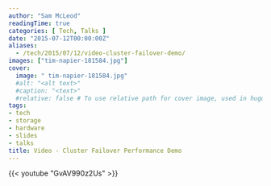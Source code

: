 ```yaml
---
author: "Sam McLeod"
readingTime: true
categories: [ Tech, Talks ]
date: "2015-07-12T00:00:00Z"
aliases:
  - /tech/2015/07/12/video-cluster-failover-demo/
images: ["tim-napier-181584.jpg"]
cover:
  image: " tim-napier-181584.jpg"
  #alt: "<alt text>"
  #caption: "<text>"
  #relative: false # To use relative path for cover image, used in hugo Page-bundles
tags:
- tech
- storage
- hardware
- slides
- talks
title: Video - Cluster Failover Performance Demo
---
```


{{< youtube "GvAV990z2Us" >}}
